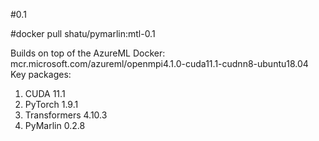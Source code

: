 #0.1


#docker pull shatu/pymarlin:mtl-0.1


Builds on top of the AzureML Docker: mcr.microsoft.com/azureml/openmpi4.1.0-cuda11.1-cudnn8-ubuntu18.04 
Key packages:
1) CUDA 11.1
1) PyTorch 1.9.1
3) Transformers 4.10.3
4) PyMarlin 0.2.8
